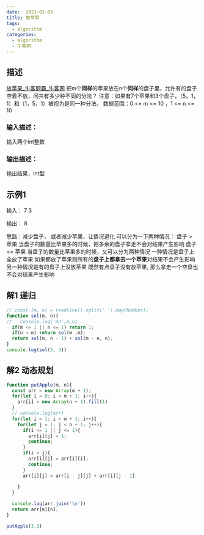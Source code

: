 ```yaml
---
date:  2023-01-03
title: 放苹果
tags: 
  - algorithm
categories:
  - algorithm
  - 牛客网
---
```


## 描述
[放苹果_牛客题霸_牛客网](https://www.nowcoder.com/practice/bfd8234bb5e84be0b493656e390bdebf?tpId=37&difficulty=&judgeStatus=&tags=&title=&sourceUrl=&gioEnter=menu)
把m个**同样**的苹果放在n个**同样**的盘子里，允许有的盘子空着不放，问共有多少种不同的分法？
注意：如果有7个苹果和3个盘子，（5，1，1）和（1，5，1）被视为是同一种分法。
数据范围：0 <= m <= 10 ，1 <= n <= 10 

### 输入描述：
输入两个int整数

### 输出描述：
输出结果，int型

## 示例1

输入：
7 3

输出：
8

思路：减少盘子， 或者减少苹果，让情况退化
可以分为一下两种情况：
盘子 > 苹果
  当盘子的数量比苹果多的时候，把多余的盘子拿走不会对结果产生影响
盘子 <= 苹果
  当盘子的数量比苹果多的时候，又可以分为两种情况
  一种情况是盘子上全放了苹果
    如果都放了苹果则所有的**盘子上都拿去一个苹果**对结果不会产生影响
  另一种情况是有的盘子上没放苹果
	既然有点盘子没有放苹果, 那么拿走一个空盘也不会对结果产生影响

## 解1 递归
```js
// const [m, n] = readline().split(' ').map(Number);
function sol(m, n){
//   console.log('mn',m,n)
  if(m <= 1 || n <= 1) return 1;
  if(n > m) return sol(m ,m);
  return sol(m, n - 1) + sol(m - n, n);
}
console.log(sol(3, 3))
```

## 解2 动态规划
```js
function putApple(m, n){
  const arr = new Array(m + 1);
  for(let i = 0; i < m + 1; i++){
    arr[i] = new Array(n + 1).fill(1)
  }
  // console.log(arr)
  for(let i = 1; i < m + 1; i++){
    for(let j = 1; j < n + 1; j++){
      if(i <= 1 || j <= 1){
        arr[i][j] = 1;
        continue;
      }
      if(i < j){
        arr[i][j] = arr[i][i];
        continue;
      }
      arr[i][j] = arr[i - j][j] + arr[i][j - 1]
      
    }
  }

  console.log(arr.join('\n'))
  return arr[m][n];
}

putApple(3,3)
```
